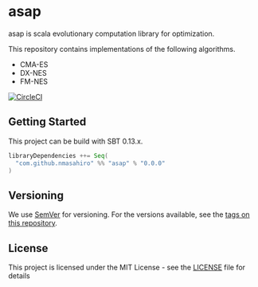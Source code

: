 # asap

asap is scala evolutionary computation library for optimization.

This repository contains implementations of the following algorithms.

* CMA-ES
* DX-NES
* FM-NES


[![CircleCI](https://circleci.com/gh/nmasahiro/asap/tree/master.svg?style=shield)](https://circleci.com/gh/nmasahiro/asap/tree/master)


## Getting Started

This project can be build with SBT 0.13.x.

```scala
libraryDependencies ++= Seq(
  "com.github.nmasahiro" %% "asap" % "0.0.0"
)

```


## Versioning

We use [SemVer](http://semver.org/) for versioning. For the versions available, see the [tags on this repository](https://github.com/nmasahiro/crfmnes/tags). 


## License

This project is licensed under the MIT License - see the [LICENSE](https://github.com/nmasahiro/asap/blob/master/LICENSE) file for details
